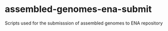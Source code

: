 # assembled-genomes-ena-submit
Scripts used for the submisssion of assembled genomes to ENA repository
